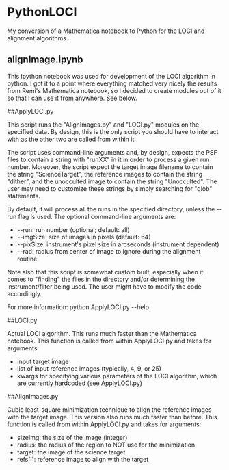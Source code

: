# PythonLOCI

My conversion of a Mathematica notebook to Python for the LOCI and alignment
algorithms.

## alignImage.ipynb 

This ipython notebook was used for development of the LOCI algorithm in
python. I got it to a point where everything matched very nicely the results
from Remi's Mathematica notebook, so I decided to create modules out of it so
that I can use it from anywhere. See below.



##ApplyLOCI.py

This script runs the "AlignImages.py" and "LOCI.py" modules on the specified
data. By design, this is the only script you should have to interact with as the
other two are called from within it.

The script uses command-line arguments and, by design, expects the PSF
files to contain a string with "runXX" in it in order to process a given run
number. Moreover, the script expect the target image filename to contain the
string "ScienceTarget", the reference images to contain the string "dither", and
the unocculted image to contain the string "Unocculted". The user may need to
customize these strings by simply searching for "glob" statements.

By default, it will process all the runs in the specified directory,
unless the --run flag is used. The optional command-line arguments are:

* --run: run number (optional; default: all)
* --imgSize: size of images in pixels (default: 64) 
* --pixSize: instrument's pixel size in arcseconds (instrument dependent)
* --rad: radius from center of image to ignore during the alignment routine.

Note also that this script is somewhat custom built, especially when it comes to
"finding" the files in the directory and/or determining the instrument/filter
being used. The user might have to modify the code accordingly. 

For more information: python ApplyLOCI.py --help



##LOCI.py

Actual LOCI algorithm. This runs much faster than the Mathematica notebook.
This function is called from within ApplyLOCI.py and takes for arguments:
 * input target image
 * list of input reference images (typically, 4, 9, or 25)
 * kwargs for specifying various parameters of the LOCI algorithm, which are 
   currently hardcoded (see ApplyLOCI.py)



##AlignImages.py

Cubic least-square minimization technique to align the reference images with the
target image. This version also runs much faster than before.
This function is called from within ApplyLOCI.py and takes for arguments:
 * sizeImg: the size of the image (integer)
 * radius: the radius of the region to NOT use for the minimization
 * target: the image of the science target
 * refs[i]: reference image to align with the target
